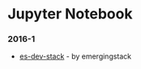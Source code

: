 # Jupyter Notebook


### 2016-1
- [es-dev-stack](https://github.com/emergingstack/es-dev-stack) - by emergingstack
